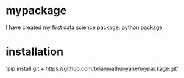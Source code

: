 # mypackage
I have created my first data science package: python package.

# installation

'pip install git + https://github.com/brianmathunyane/mypackage.git'

